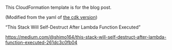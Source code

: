 This CloudFormation template is for the blog post.

(Modified from the yaml of [the cdk version](https://github.com/shimo164/demos/tree/main/cdk-self-destruct))

“This Stack Will Self-Destruct After Lambda Function Executed”

https://medium.com/@shimo164/this-stack-will-self-destruct-after-lambda-function-executed-261dc3c0fb04
